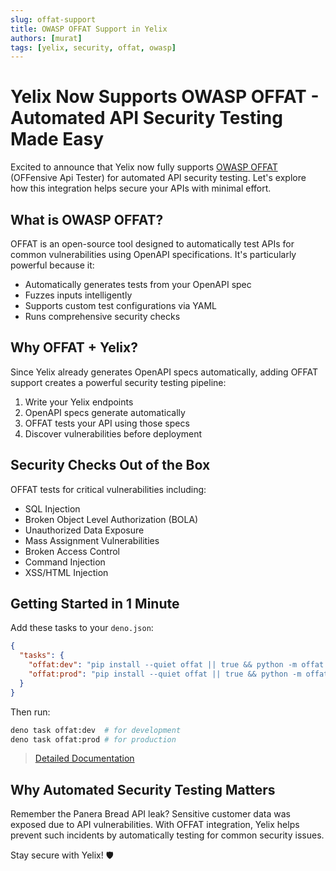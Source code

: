 ```yaml
---
slug: offat-support
title: OWASP OFFAT Support in Yelix
authors: [murat]
tags: [yelix, security, offat, owasp]
---
```


# Yelix Now Supports OWASP OFFAT - Automated API Security Testing Made Easy

Excited to announce that Yelix now fully supports [OWASP OFFAT](https://owasp.org/OFFAT/) (OFFensive Api Tester) for automated API security testing. Let's explore how this integration helps secure your APIs with minimal effort.
<!-- truncate -->

## What is OWASP OFFAT?

OFFAT is an open-source tool designed to automatically test APIs for common vulnerabilities using OpenAPI specifications. It's particularly powerful because it:
- Automatically generates tests from your OpenAPI spec
- Fuzzes inputs intelligently
- Supports custom test configurations via YAML
- Runs comprehensive security checks

## Why OFFAT + Yelix?

Since Yelix already generates OpenAPI specs automatically, adding OFFAT support creates a powerful security testing pipeline:

1. Write your Yelix endpoints
2. OpenAPI specs generate automatically
3. OFFAT tests your API using those specs
4. Discover vulnerabilities before deployment

## Security Checks Out of the Box

OFFAT tests for critical vulnerabilities including:
- SQL Injection
- Broken Object Level Authorization (BOLA)
- Unauthorized Data Exposure
- Mass Assignment Vulnerabilities
- Broken Access Control
- Command Injection
- XSS/HTML Injection

## Getting Started in 1 Minute

Add these tasks to your `deno.json`:

```json
{
  "tasks": {
    "offat:dev": "pip install --quiet offat || true && python -m offat -f http://localhost:3030/yelix-openapi-raw",
    "offat:prod": "pip install --quiet offat || true && python -m offat -f <YOUR_DOMAIN>/yelix-openapi-raw"
  }
}
```

Then run:
```bash
deno task offat:dev  # for development
deno task offat:prod # for production
```

> [Detailed Documentation](/docs/development/security/OFFAT)

## Why Automated Security Testing Matters

Remember the Panera Bread API leak? Sensitive customer data was exposed due to API vulnerabilities. With OFFAT integration, Yelix helps prevent such incidents by automatically testing for common security issues.

Stay secure with Yelix! 🛡️
